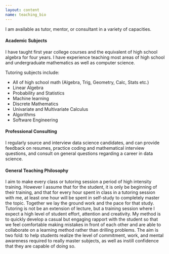 ```yaml
---
layout: content
name: teaching_bio
---
```

I am available as tutor, mentor, or consultant in a variety of capacities.

<h4>Academic Subjects</h4>
I have taught first year college courses and the equivalent of high school algebra for four years.
I have experience teaching most areas of high school and undergraduate mathematics
as well as computer science.

Tutoring subjects include:
<ul>
<li>All of high school math (Algebra, Trig, Geometry, Calc, Stats etc.)</li>
<li>Linear Algebra</li>
<li>Probability and Statistics</li>
<li>Machine learning</li>
<li>Discrete Mathematics</li>
<li>Univariate and Multivariate Calculus</li>
<li>Algorithms</li>
<li>Software Engineering</li>
</ul>

<h4>Professional Consulting</h4>
I regularly source and interview data science candidates, and can provide
 feedback on resumes, practice coding and mathematical interview questions,
 and consult on general questions regarding a career in data science.

<h4>General Teaching Philosophy</h4>

I aim to make every class or tutoring session a period of high intensity training.
 However I assume that for the student, it is only be beginning of their training,
 and that for every hour spent in class in a tutoring session with me, at
 least one hour will be spent in self-study to completely master the topic.
  Together we lay the ground work and the pace for that study.
Tutoring is not be an extension of lecture, but a training session where
I expect a high level of student effort, attention and creativity.
My method is to quickly develop a casual but engaging rapport with
the student so that we feel comfortable making mistakes in front of
each other and are able to collaborate on a learning method rather than
drilling problems.  The aim is two fold: to help students realize the
level of commitment, work, and mental awareness required to really master
subjects, as well as instill confidence that they are capable of doing so.

